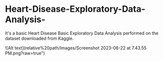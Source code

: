 # Heart-Disease-Exploratory-Data-Analysis-
It's a basic Heart Disease Basic Exploratory Data Analysis performed on the dataset downloaded from Kaggle.

![Alt text](relative%20path/Images/Screenshot 2023-06-22 at 7.43.55 PM.png?raw=true")
